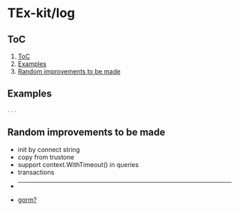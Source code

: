 # TEx-kit/log

## ToC

1. [ToC](#toc)
2. [Examples](#examples)
3. [Random improvements to be made](#random-improvements-to-be-made)

## Examples

```go
...
```

## Random improvements to be made

* init by connect string
* copy from trustone
* support context.WithTimeout() in queries
* transactions
* ---
* [gorm?](https://gorm.io/index.html)

